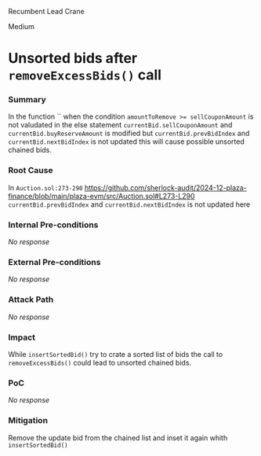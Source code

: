 Recumbent Lead Crane

Medium

# Unsorted bids after `removeExcessBids()` call

### Summary

In the function `` when the condition `amountToRemove >= sellCouponAmount` is not valudated in the else statement  `currentBid.sellCouponAmount` and `currentBid.buyReserveAmount` is modified but `currentBid.prevBidIndex` and `currentBid.nextBidIndex` is not updated this will cause possible unsorted chained bids.

### Root Cause

In `Auction.sol:273-290`
https://github.com/sherlock-audit/2024-12-plaza-finance/blob/main/plaza-evm/src/Auction.sol#L273-L290
 `currentBid.prevBidIndex` and `currentBid.nextBidIndex` is not updated here

### Internal Pre-conditions

_No response_

### External Pre-conditions

_No response_

### Attack Path

_No response_

### Impact

While `insertSortedBid()` try to crate a sorted list of bids the call to  `removeExcessBids()` could lead to unsorted chained bids.

### PoC

_No response_

### Mitigation

Remove the update bid from the chained list and inset it again whith `insertSortedBid()`